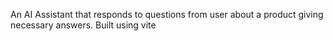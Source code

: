 An AI Assistant that responds to questions from user about a product giving necessary answers. Built using vite
